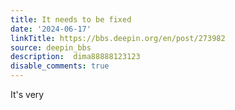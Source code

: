 ```yaml
---
title: It needs to be fixed
date: '2024-06-17'
linkTitle: https://bbs.deepin.org/en/post/273982
source: deepin_bbs
description:  dima88888123123 
disable_comments: true
---
```

It's very 

